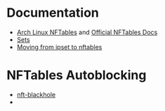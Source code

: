 # Documentation 
- [Arch Linux NFTables](https://wiki.archlinux.org/title/Nftables) and [Official NFTables Docs](https://wiki.nftables.org/)
- [Sets](https://wiki.nftables.org/wiki-nftables/index.php/Sets)
- [Moving from ipset to nftables](https://wiki.nftables.org/wiki-nftables/index.php/Moving_from_ipset_to_nftables)
  
# NFTables Autoblocking 
- [nft-blackhole](https://github.com/tomasz-c/nft-blackhole)
- 

